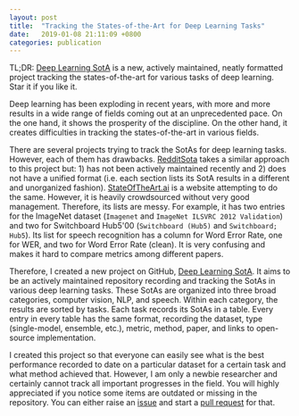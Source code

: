 ```yaml
---
layout: post
title:  "Tracking the States-of-the-Art for Deep Learning Tasks"
date:   2019-01-08 21:11:09 +0800
categories: publication
---
```


TL;DR: [Deep Learning SotA](https://github.com/cmsflash/deep-learning-sota) is a new, actively maintained, neatly formatted project tracking the states-of-the-art for various tasks of deep learning. Star it if you like it.

Deep learning has been exploding in recent years, with more and more results in a wide range of fields coming out at an unprecedented pace. On the one hand, it shows the prosperity of the discipline. On the other hand, it creates difficulties in tracking the states-of-the-art in various fields.

There are several projects trying to track the SotAs for deep learning tasks. However, each of them has drawbacks. [RedditSota](https://github.com/RedditSota/state-of-the-art-result-for-machine-learning-problems) takes a similar approach to this project but: 1) has not been actively maintained recently and 2) does not have a unified format (i.e. each section lists its SotA results in a different and unorganized fashion). [StateOfTheArt.ai](https://www.stateoftheart.ai/) is a website attempting to do the same. However, it is heavily crowdsourced without very good management. Therefore, its lists are messy. For example, it has two entries for the ImageNet dataset (`Imagenet` and `ImageNet ILSVRC 2012 Validation`) and two for Switchboard Hub5'00 (`Switchboard (Hub5)` and `Switchboard; Hub5`). Its list for speech recognition has a column for Word Error Rate, one for WER, and two for Word Error Rate (clean). It is very confusing and makes it hard to compare metrics among different papers.

Therefore, I created a new project on GitHub, [Deep Learning SotA](https://github.com/cmsflash/deep-learning-sota). It aims to be an actively maintained repository recording and tracking the SotAs in various deep learning tasks. These SotAs are organized into three broad categories, computer vision, NLP, and speech. Within each category, the results are sorted by tasks. Each task records its SotAs in a table. Every entry in every table has the same format, recording the dataset, type (single-model, ensemble, etc.), metric, method, paper, and links to open-source implementation.

I created this project so that everyone can easily see what is the best performance recorded to date on a particular dataset for a certain task and what method achieved that. However, I am only a newbie researcher and certainly cannot track all important progresses in the field. You will highly appreciated if you notice some items are outdated or missing in the repository. You can either raise an [issue](https://github.com/cmsflash/deep-learning-sota/issues/new) and start a [pull request](https://github.com/cmsflash/deep-learning-sota/compare) for that.